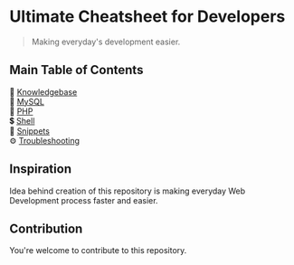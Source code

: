 # Ultimate Cheatsheet for Developers
> Making everyday's development easier.

## Main Table of Contents

:brain: [Knowledgebase](knowledgebase/README.md)\
:open_file_folder: [MySQL](mysql/README.md)\
:symbols: [PHP](php/README.md)\
:heavy_dollar_sign: [Shell](shell/README.md)\
:robot: [Snippets](snippets/README.md)\
:gear: [Troubleshooting](troubleshooting/README.md)

## Inspiration

Idea behind creation of this repository is making everyday Web Development process faster and easier.

## Contribution

You're welcome to contribute to this repository.
